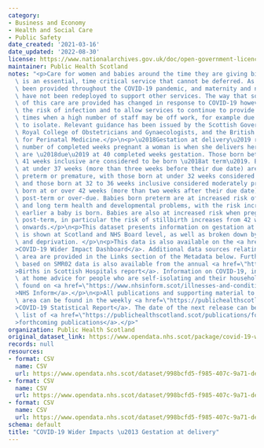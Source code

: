 ```yaml
---
category:
- Business and Economy
- Health and Social Care
- Public Safety
date_created: '2021-03-16'
date_updated: '2022-08-30'
license: https://www.nationalarchives.gov.uk/doc/open-government-licence/version/3/
maintainer: Public Health Scotland
notes: "<p>Care for women and babies around the time they are giving birth/being born\
  \ is an essential, time critical service that cannot be deferred. As such, it has\
  \ been provided throughout the COVID-19 pandemic, and maternity and neonatal staff\
  \ have not been redeployed to support other services. The way that some elements\
  \ of this care are provided has changed in response to COVID-19 however, to minimise\
  \ the risk of infection and to allow services to continue to provide safe care during\
  \ times when a high number of staff may be off work, for example due to needing\
  \ to isolate. Relevant guidance has been issued by the Scottish Government, the\
  \ Royal College of Obstetricians and Gynaecologists, and the British Association\
  \ for Perinatal Medicine.</p>\n<p>\u2018Gestation at delivery\u2019 refers to the\
  \ number of completed weeks pregnant a woman is when she delivers her baby. Babies\
  \ are \u2018due\u2019 at 40 completed weeks gestation. Those born between 37 and\
  \ 41 weeks inclusive are considered to be born \u2018at term\u2019. Babies born\
  \ at under 37 weeks (more than three weeks before their due date) are considered\
  \ preterm or premature, with those born at under 32 weeks considered very preterm\
  \ and those born at 32 to 36 weeks inclusive considered moderately preterm. Babies\
  \ born at or over 42 weeks (more than two weeks after their due date) are considered\
  \ post-term or over-due. Babies born preterm are at increased risk of both short\
  \ and long term health and developmental problems, with the risk increasing the\
  \ earlier a baby is born. Babies are also at increased risk when pregnancies extend\
  \ post-term, in particular the risk of stillbirth increases from 42 weeks gestation\
  \ onwards.</p>\n<p>This dataset presents information on gestation at delivery. Data\
  \ is shown at Scotland and NHS Board level, as well as broken down by age group\
  \ and deprivation. </p>\n<p>This data is also available on the <a href=\"https://scotland.shinyapps.io/phs-covid-wider-impact/\"\
  >COVID-19 Wider Impact Dashboard</a>. Additional data sources relating to this topic\
  \ area are provided in the Links section of the Metadata below. Further information\
  \ based on SMR02 data is also available from the annual <a href=\"https://publichealthscotland.scot/publications/births-in-scottish-hospitals/\"\
  >Births in Scottish Hospitals report</a>. Information on COVID-19, including stay\
  \ at home advice for people who are self-isolating and their households, can be\
  \ found on <a href=\"https://www.nhsinform.scot/illnesses-and-conditions/infections-and-poisoning/coronavirus-covid-19#stay-at-home-advice\"\
  >NHS Inform</a>.</p>\n<p>All publications and supporting material to this topic\
  \ area can be found in the weekly <a href=\"https://publichealthscotland.scot/publications/covid-19-statistical-report/\"\
  >COVID-19 Statistical Report</a>. The date of the next release can be found on our\
  \ list of <a href=\"https://publichealthscotland.scot/publications/forthcoming-publications/\"\
  >forthcoming publications</a>.</p>"
organization: Public Health Scotland
original_dataset_link: https://www.opendata.nhs.scot/package/covid-19-wider-impacts-gestation-at-delivery
records: null
resources:
- format: CSV
  name: CSV
  url: https://www.opendata.nhs.scot/dataset/998bcfd5-f985-407c-9a71-dea23aaff16e/resource/f00851fb-8798-4612-a891-aab1d7403586/download/gestation_hb_20220830.csv
- format: CSV
  name: CSV
  url: https://www.opendata.nhs.scot/dataset/998bcfd5-f985-407c-9a71-dea23aaff16e/resource/7f789269-1547-4189-a47d-2a641db84e91/download/gestation_age_20220830.csv
- format: CSV
  name: CSV
  url: https://www.opendata.nhs.scot/dataset/998bcfd5-f985-407c-9a71-dea23aaff16e/resource/4a423747-5f6d-4415-bae5-27111c990036/download/gestation_simd_20220830.csv
schema: default
title: "COVID-19 Wider Impacts \u2013 Gestation at delivery"
---
```

